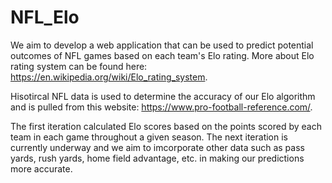 # NFL_Elo

We aim to develop a web application that can be used to predict potential outcomes of NFL games based on each team's Elo rating. More about
Elo rating system can be found here: https://en.wikipedia.org/wiki/Elo_rating_system.

Hisotircal NFL data is used to determine the accuracy of our Elo algorithm and is pulled from this website: https://www.pro-football-reference.com/.

The first iteration calculated Elo scores based on the points scored by each team in each game throughout a given season. The next iteration is currently underway and we aim to imcorporate other data such as pass yards, rush yards, home field advantage, etc. in making our predictions more accurate.
